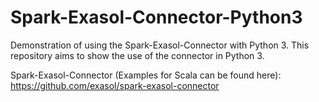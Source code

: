 # Spark-Exasol-Connector-Python3
Demonstration of using the Spark-Exasol-Connector with Python 3. This repository aims to show the use of the connector in Python 3. 


Spark-Exasol-Connector (Examples for Scala can be found here): https://github.com/exasol/spark-exasol-connector
